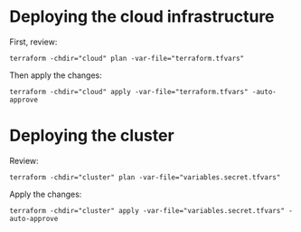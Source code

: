 # Deploying the cloud infrastructure

First, review:

`terraform -chdir="cloud" plan -var-file="terraform.tfvars"`

Then apply the changes:

`terraform -chdir="cloud" apply -var-file="terraform.tfvars" -auto-approve`

# Deploying the cluster

Review:

`terraform -chdir="cluster" plan -var-file="variables.secret.tfvars"`

Apply the changes:

`terraform -chdir="cluster" apply -var-file="variables.secret.tfvars" -auto-approve`
